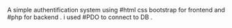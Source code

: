 A simple authentification system using 
#html css bootstrap 
for frontend and 
#php 
for backend . i used 
#PDO to connect to DB .
